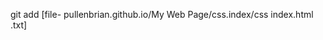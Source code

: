 git add [file-
        pullenbrian.github.io/My Web Page/css.index/css index.html
      .txt]

  <!DOCTYPE html>
<html>
<head>
    <meta charset="utf-8" />
    <meta http-equiv="X-UA-Compatible" content="IE=edge">
    <title>Page Title</title>
    <meta name="viewport" content="width=device-width, initial-scale=1">
    <link rel="stylesheet" type="text/css" media="screen" href="pullenbrian.github.io/My Web Page/css.index/css index.html" />
    <script src="main.js"></script>
</head>
<body>
    
</body>
</html>

   
